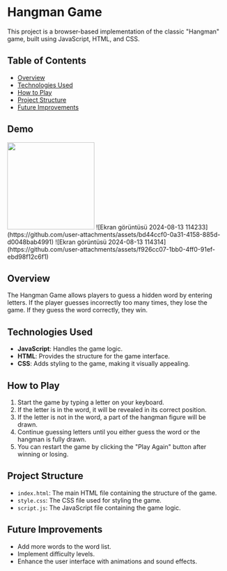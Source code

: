 # Hangman Game

This project is a browser-based implementation of the classic "Hangman" game, built using JavaScript, HTML, and CSS.

## Table of Contents
- [Overview](#overview)
- [Technologies Used](#technologies-used)
- [How to Play](#how-to-play)
- [Project Structure](#project-structure)
- [Future Improvements](#future-improvements)

## Demo
<img src="https://camo.githubusercontent.com/..." data-canonical-src="https://private-user-images.githubusercontent.com/122112060/357339176-c7ea4cd2-16c3-436d-8a59-0b0766aed379.png?jwt=eyJhbGciOiJIUzI1NiIsInR5cCI6IkpXVCJ9.eyJpc3MiOiJnaXRodWIuY29tIiwiYXVkIjoicmF3LmdpdGh1YnVzZXJjb250ZW50LmNvbSIsImtleSI6ImtleTUiLCJleHAiOjE3MjM1MzkwODYsIm5iZiI6MTcyMzUzODc4NiwicGF0aCI6Ii8xMjIxMTIwNjAvMzU3MzM5MTc2LWM3ZWE0Y2QyLTE2YzMtNDM2ZC04YTU5LTBiMDc2NmFlZDM3OS5wbmc_WC1BbXotQWxnb3JpdGhtPUFXUzQtSE1BQy1TSEEyNTYmWC1BbXotQ3JlZGVudGlhbD1BS0lBVkNPRFlMU0E1M1BRSzRaQSUyRjIwMjQwODEzJTJGdXMtZWFzdC0xJTJGczMlMkZhd3M0X3JlcXVlc3QmWC1BbXotRGF0ZT0yMDI0MDgxM1QwODQ2MjZaJlgtQW16LUV4cGlyZXM9MzAwJlgtQW16LVNpZ25hdHVyZT02ZDFjNGIwZmMxYzk2YzZjNDkwYzk1MWRiNDYzZjdkY2NlOWY0ZTFhYzRiNzRhNTgwYTc0ODliODc3NDgzYzc2JlgtQW16LVNpZ25lZEhlYWRlcnM9aG9zdCZhY3Rvcl9pZD0wJmtleV9pZD0wJnJlcG9faWQ9MCJ9.MJczXV444rV-Jck-ErsKUT7QOWrQYU62NDNxw3sX4-c" width="200" height="200" />
![Ekran görüntüsü 2024-08-13 114233](https://github.com/user-attachments/assets/bd44ccf0-0a31-4158-885d-d0048bab4991)
![Ekran görüntüsü 2024-08-13 114314](https://github.com/user-attachments/assets/f926cc07-1bb0-4ff0-91ef-ebd98f12c6f1)





## Overview
The Hangman Game allows players to guess a hidden word by entering letters. If the player guesses incorrectly too many times, they lose the game. If they guess the word correctly, they win.

## Technologies Used
- **JavaScript**: Handles the game logic.
- **HTML**: Provides the structure for the game interface.
- **CSS**: Adds styling to the game, making it visually appealing.

## How to Play
1. Start the game by typing a letter on your keyboard.
2. If the letter is in the word, it will be revealed in its correct position.
3. If the letter is not in the word, a part of the hangman figure will be drawn.
4. Continue guessing letters until you either guess the word or the hangman is fully drawn.
5. You can restart the game by clicking the "Play Again" button after winning or losing.

## Project Structure
- `index.html`: The main HTML file containing the structure of the game.
- `style.css`: The CSS file used for styling the game.
- `script.js`: The JavaScript file containing the game logic.

## Future Improvements
- Add more words to the word list.
- Implement difficulty levels.
- Enhance the user interface with animations and sound effects.

